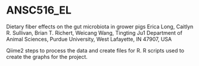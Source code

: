 # ANSC516_EL

Dietary fiber effects on the gut microbiota in grower pigs
Erica Long, Caitlyn R. Sullivan, Brian T. Richert, Weicang Wang, Tingting Ju1
Department of Animal Sciences, Purdue University, West Lafayette, IN 47907, USA

Qiime2 steps to process the data and create files for R.
R scripts used to create the graphs for the project.
